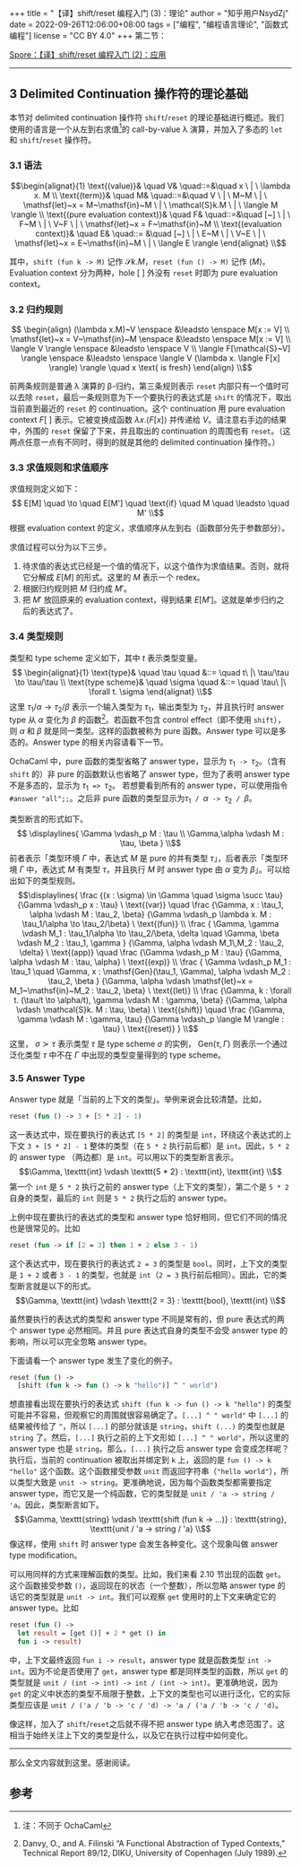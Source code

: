 +++
title = "【译】shift/reset 编程入门 (3)：理论"
author = "知乎用户NsydZj"
date = 2022-09-26T12:06:00+08:00
tags = ["编程", "编程语言理论", "函数式编程"]
license = "CC BY 4.0"
+++
第二节：

[Spore：【译】shift/reset 编程入门 (2)：应用](../549940820)

---

## 3 Delimited Continuation 操作符的理论基础

本节对 delimited continuation 操作符 `shift`/`reset` 的理论基础进行概述。我们使用的语言是一个从左到右求值[^1]的 call-by-value λ 演算，并加入了多态的 `let` 和 `shift`/`reset` 操作符。

### 3.1 语法

$$\begin{alignat}{1} \text{(value)}& \quad V& \quad::=&\quad   x \ | \   \lambda x. M \\ \text{(term)}& \quad M& \quad::=&\quad   V \ | \   M~M \ | \   \mathsf{let}~x = M~\mathsf{in}~M \ | \   \mathcal{S}k.M \ | \   \langle M \rangle \\ \text{(pure evaluation context)}& \quad F& \quad::=&\quad   [~] \ | \   F~M \ | \   V~F \ | \   \mathsf{let}~x = F~\mathsf{in}~M \\ \text{(evaluation context)}& \quad E& \quad::= &\quad   [~] \ | \   E~M \ | \   V~E \ | \   \mathsf{let}~x = E~\mathsf{in}~M \ | \   \langle E \rangle \end{alignat} \\$$

其中，`shift (fun k -> M)` 记作 $\mathcal{S}k.M$，`reset (fun () -> M)` 记作 $\langle M \rangle$。Evaluation context 分为两种，hole $[~]$ 外没有 `reset` 时即为 pure evaluation context。

### 3.2 归约规则

$$ \begin{align} (\lambda x.M)~V \enspace &\leadsto \enspace M[x := V] \\ \mathsf{let}~x = V~\mathsf{in}~M \enspace &\leadsto \enspace M[x := V] \\ \langle V \rangle \enspace &\leadsto \enspace V \\ \langle F[\mathcal{S}~V] \rangle \enspace &\leadsto \enspace \langle V (\lambda x. \langle F[x] \rangle) \rangle \quad x \text{ is fresh} \end{align} \\$$

前两条规则是普通 λ 演算的 β-归约，第三条规则表示 `reset` 内部只有一个值时可以去除 `reset`，最后一条规则意为下一个要执行的表达式是 `shift` 的情况下，取出当前直到最近的 `reset` 的 continuation。这个 continuation 用 pure evaluation context $F[~]$ 表示。它被变换成函数 $\lambda x. \langle F[x] \rangle$ 并传递给 $V$。请注意右手边的结果中，外围的 `reset` 保留了下来，并且取出的 continuation 的周围也有 `reset`。（这两点任意一点有不同时，得到的就是其他的 delimited continuation 操作符。）

### 3.3 求值规则和求值顺序

求值规则定义如下：  
$$ E[M] \quad \to \quad E[M'] \quad \text{if} \quad M \quad \leadsto \quad M' \\$$根据 evaluation context 的定义，求值顺序从左到右（函数部分先于参数部分）。

求值过程可以分为以下三步。

1. 待求值的表达式已经是一个值的情况下，以这个值作为求值结果。否则，就将它分解成 $E[M]$ 的形式。这里的 $M$ 表示一个 redex。
1. 根据归约规则把 $M$ 归约成 $M'$。
1. 把 $M'$ 放回原来的 evaluation context，得到结果 $E[M']$。这就是单步归约之后的表达式了。

### 3.4 类型规则

类型和 type scheme 定义如下，其中 $t$ 表示类型变量。  
$$ \begin{alignat}{1} \text{type}& \quad \tau \quad &::= \quad   t\ |\ \tau/\tau \to \tau/\tau \\ \text{type scheme}& \quad \sigma \quad &::= \quad   \tau\ |\ \forall t. \sigma \end{alignat} \\$$这里 $\tau_1/\alpha \to \tau_2/\beta$ 表示一个输入类型为 $\tau_1$，输出类型为 $\tau_2$，并且执行时 answer type 从 $\alpha$ 变化为 $\beta$ 的函数[^2]。若函数不包含 control effect（即不使用 `shift`），则 $\alpha$ 和 $\beta$ 就是同一类型。这样的函数被称为 pure 函数。Answer type 可以是多态的。Answer type 的相关内容请看下一节。

OchaCaml 中，pure 函数的类型省略了 answer type，显示为 $\tau_1 \texttt{ -> } \tau_2$。（含有 `shift` 的）非 pure 的函数默认也省略了 answer type，但为了表明 answer type 不是多态的，显示为 $\tau_1 \texttt{ => } \tau_2$。 若想要看到所有的 answer type，可以使用指令 `#answer "all";;`。之后非 pure 函数的类型显示为$\tau_1 \texttt{ / } \alpha \texttt{ -> } \tau_2 \texttt{ / } \beta$。

类型断言的形式如下。  
$$ \displaylines{   \Gamma \vdash_p M : \tau \\   \Gamma,\alpha \vdash M : \tau, \beta } \\$$前者表示「类型环境 $\Gamma$ 中，表达式 $M$ 是 pure 的并有类型 $\tau$」，后者表示「类型环境 $\Gamma$ 中，表达式 $M$ 有类型 $\tau$，并且执行 $M$ 时 answer type 由 $\alpha$ 变为 $\beta$」。可以给出如下的类型规则。  
 $$\displaylines{   \frac   {(x : \sigma) \in \Gamma \quad \sigma \succ \tau}   {\Gamma \vdash_p x : \tau} \   \text{(var)} \quad    \frac   {\Gamma, x : \tau_1, \alpha \vdash M : \tau_2, \beta}   {\Gamma \vdash_p \lambda x. M : \tau_1/\alpha \to \tau_2/\beta} \   \text{(fun)} \\    \frac   {     \Gamma, \gamma \vdash M_1 : \tau_1/\alpha \to \tau_2/\beta, \delta \quad     \Gamma, \beta \vdash M_2 : \tau_1, \gamma   }   {\Gamma, \alpha \vdash M_1\,M_2 : \tau_2, \delta} \   \text{(app)} \quad    \frac   {\Gamma \vdash_p M : \tau}   {\Gamma, \alpha \vdash M : \tau, \alpha} \   \text{(exp)} \\    \frac   {     \Gamma \vdash_p M_1 : \tau_1 \quad     \Gamma, x : \mathsf{Gen}(\tau_1, \Gamma), \alpha \vdash M_2 : \tau_2, \beta   }   {\Gamma, \alpha \vdash \mathsf{let}~x = M_1~\mathsf{in}~M_2 : \tau_2, \beta} \   \text{(let)} \\    \frac   {\Gamma, k : \forall t. (\tau/t \to \alpha/t), \gamma \vdash M : \gamma, \beta}   {\Gamma, \alpha \vdash \mathcal{S}k. M : \tau, \beta} \   \text{(shift)} \quad    \frac   {\Gamma, \gamma \vdash M : \gamma, \tau}   {\Gamma \vdash_p \langle M \rangle : \tau} \   \text{(reset)} } \\$$这里， $\sigma \succ \tau$ 表示类型 $\tau$ 是 type scheme $\sigma$ 的实例， $\mathsf{Gen}(\tau, \Gamma)$ 则表示一个通过泛化类型 $\tau$ 中不在 $\Gamma$ 中出现的类型变量得到的 type scheme。

### 3.5 Answer Type

Answer type 就是「当前的上下文的类型」。举例来说会比较清楚。比如，

````ocaml
reset (fun () -> 3 + [5 * 2] - 1)
````

这一表达式中，现在要执行的表达式 `[5 * 2]` 的类型是 `int`，环绕这个表达式的上下文 `3 + [5 * 2] - 1` 整体的类型（在 `5 * 2` 执行前后都）是 `int`。因此，`5 * 2` 的 answer type （两边都）是 `int`。可以用以下的类型断言表示。  
$$\Gamma, \texttt{int} \vdash \texttt{5 * 2} : \texttt{int}, \texttt{int} \\$$第一个 `int` 是 `5 * 2` 执行之前的 answer type（上下文的类型），第二个是 `5 * 2` 自身的类型，最后的 `int` 则是 `5 * 2` 执行之后的 answer type。

上例中现在要执行的表达式的类型和 answer type 恰好相同，但它们不同的情况也是很常见的。比如

````ocaml
reset (fun -> if [2 = 3] then 1 + 2 else 3 - 1)
````

这个表达式中，现在要执行的表达式 `2 = 3` 的类型是 `bool`。同时，上下文的类型是 `1 + 2` 或者 `3 - 1` 的类型，也就是 `int`（`2 = 3` 执行前后相同）。因此，它的类型断言就是以下的形式。  
$$\Gamma, \texttt{int} \vdash \texttt{2 = 3} : \texttt{bool}, \texttt{int} \\$$

  
虽然要执行的表达式的类型和 answer type 不同是常有的，但 pure 表达式的两个 answer type 必然相同。并且 pure 表达式自身的类型不会受 answer type 的影响，所以可以完全忽略 answer type。

下面请看一个 answer type 发生了变化的例子。

````ocaml
reset (fun () ->
  [shift (fun k -> fun () -> k "hello")] ^ " world")
````

想直接看出现在要执行的表达式 `shift (fun k -> fun () -> k "hello")` 的类型可能并不容易，但观察它的周围就很容易确定了。`[...] ^ " world"` 中 `[...]` 的结果被传给了 `^`，所以 `[...]` 的部分就该是 `string`，`shift (...)` 的类型也就是 `string` 了。然后，`[...]` 执行之前的上下文形如 `[...] ^ " world"`，所以这里的 answer type 也是 `string`。那么，`[...]` 执行之后 answer type 会变成怎样呢？执行后，当前的 continuation 被取出并绑定到 `k` 上，返回的是 `fun () -> k "hello"` 这个函数。这个函数接受参数 `unit` 而返回字符串（`"hello world"`），所以类型大致是 `unit -> string`。更准确地说，因为每个函数类型都需要指定 answer type，而它又是一个纯函数，它的类型就是 `unit / 'a -> string / 'a`。因此，类型断言如下。  
$$\Gamma, \texttt{string} \vdash \texttt{shift (fun k -> ...)} : \texttt{string}, \texttt{unit / 'a -> string / 'a} \\$$像这样，使用 `shift` 时 answer type 会发生各种变化。这个现象叫做 answer type modification。

可以用同样的方式来理解函数的类型。比如，我们来看 2.10 节出现的函数 `get`。这个函数接受参数 `()`，返回现在的状态（一个整数），所以忽略 answer type 的话它的类型就是 `unit -> int`。我们可以观察 `get` 使用时的上下文来确定它的 answer type。比如

````ocaml
reset (fun () ->
  let result = [get ()] + 2 * get () in
  fun i -> result)
````

中，上下文最终返回 `fun i -> result`，answer type 就是函数类型 `int -> int`。因为不论是否使用了 `get`，answer type 都是同样类型的函数，所以 `get` 的类型就是 `unit / (int -> int) -> int / (int -> int)`。更准确地说，因为 `get` 的定义中状态的类型不局限于整数，上下文的类型也可以进行泛化，它的实际类型应该是 `unit / ('a / 'b -> 'c / 'd) -> 'a / ('a / 'b -> 'c / 'd)`。

像这样，加入了 `shift`/`reset`之后就不得不把 answer type 纳入考虑范围了。这相当于始终关注上下文的类型是什么，以及它在执行过程中如何变化。

---

那么全文内容就到这里。感谢阅读。

## 参考

[^1]: 注：不同于 OchaCaml

[^2]: Danvy, O., and A. Filinski “A Functional Abstraction of Typed Contexts,” Technical Report 89/12, DIKU, University of Copenhagen (July 1989).
